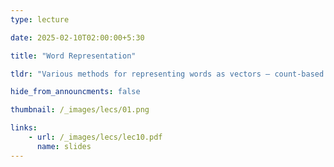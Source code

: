 ```yaml
---
type: lecture

date: 2025-02-10T02:00:00+5:30

title: "Word Representation"

tldr: "Various methods for representing words as vectors – count-based methods, prediction-based methods (Word2vec, fastText)"

hide_from_announcments: false

thumbnail: /_images/lecs/01.png

links: 
    - url: /_images/lecs/lec10.pdf
      name: slides
---
```

